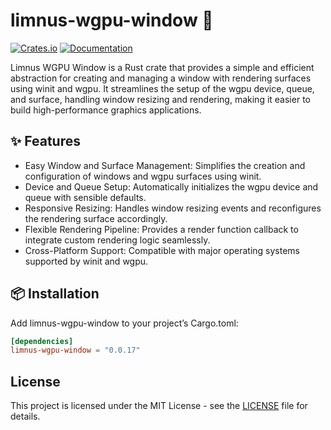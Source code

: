 # limnus-wgpu-window 🧱

[![Crates.io](https://img.shields.io/crates/v/limnus-wgpu-window)](https://crates.io/crates/limnus-wgpu-window)
[![Documentation](https://docs.rs/limnus-wgpu-window/badge.svg)](https://docs.rs/limnus-wgpu-window)

Limnus WGPU Window is a Rust crate that provides a simple and efficient abstraction for creating 
and managing a window with rendering surfaces using winit and wgpu. It streamlines the setup
of the wgpu device, queue, and surface, handling window resizing and rendering, making it easier 
to build high-performance graphics applications.

## ✨ Features

- Easy Window and Surface Management: Simplifies the creation and configuration of windows and wgpu surfaces using winit.
- Device and Queue Setup: Automatically initializes the wgpu device and queue with sensible defaults.
- Responsive Resizing: Handles window resizing events and reconfigures the rendering surface accordingly.
- Flexible Rendering Pipeline: Provides a render function callback to integrate custom rendering logic seamlessly.
- Cross-Platform Support: Compatible with major operating systems supported by winit and wgpu.

## 📦 Installation

Add limnus-wgpu-window to your project’s Cargo.toml:

```toml
[dependencies]
limnus-wgpu-window = "0.0.17"
```

## License

This project is licensed under the MIT License - see the [LICENSE](LICENSE) file for details.
